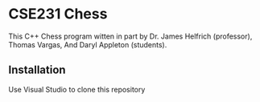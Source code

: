 # CSE231 Chess

This C++ Chess program witten in part by Dr. James Helfrich (professor), Thomas Vargas, And Daryl Appleton (students).


## Installation

Use Visual Studio to clone this repository
